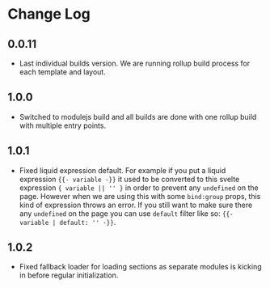 # Change Log

## 0.0.11

- Last individual builds version. We are running rollup build process for each template and layout.

## 1.0.0

- Switched to modulejs build and all builds are done with one rollup build with multiple entry points.

## 1.0.1

- Fixed liquid expression default. For example if you put a liquid expression `{{- variable -}}` it used to be converted to this svelte expression `{ variable || '' }` in order to prevent any `undefined` on the page. However when we are using this with some `bind:group` props, this kind of expression throws an error. If you still want to make sure there any `undefined` on the page you can use `default` filter like so: `{{- variable | default: '' -}}`.

## 1.0.2
- Fixed fallback loader for loading sections as separate modules is kicking in before regular initialization.